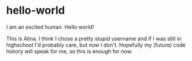 # hello-world
I am an excited human. Hello world!

This is Alina. I think I chose a pretty stupid username and if I was still in highschool I'd probably care, but now I don't. Hopefully my (future) code history will speak for me, so this is enough for now. 
